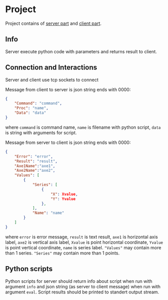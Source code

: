 # Project

Project contains of [server part](https://github.com/kiarro/Crossplatform_Server) and [client part](https://github.com/kiarro/Crossplatform_Client).

## Info

Server execute python code with parameters and returns result to client.

## Connection and Interactions

Server and client use tcp sockets to connect

Message from client to server is json string ends with 0000:

``` json
{
    "Command": "command",
    "Proc": "name",
    "Data": "data"
}
```

where `command` is command name, `name` is filename with python script, `data` is string with arguments for script.

Message from server to client is json string ends with 0000:

``` json
{
    "Error": "error",
    "Result": "result",
    "Axe1Name":"axe1",
    "Axe2Name":"axe2",
    "Values": [
        {
            "Series": [
                {
                    "X": Xvalue,
                    "Y": Yvalue
                },
            ],
            "Name": "name"
        }
    ]
}
```

where `error` is error message, `result` is text result, `axe1` is horizontal axis label, `axe2` is vertical axis label, `Xvalue` is point horizontal coordinate, `Yvalue` is point vertical coordinate, `name` is series label. `"Values"` may contain more than 1 series. `"Series"` may contain more than 1 points.

## Python scripts

Python scripts for server should return info about script when run with argument `info` and json string (as server to client message) when run with argument `eval`. Script results should be printed to standert output stream.
